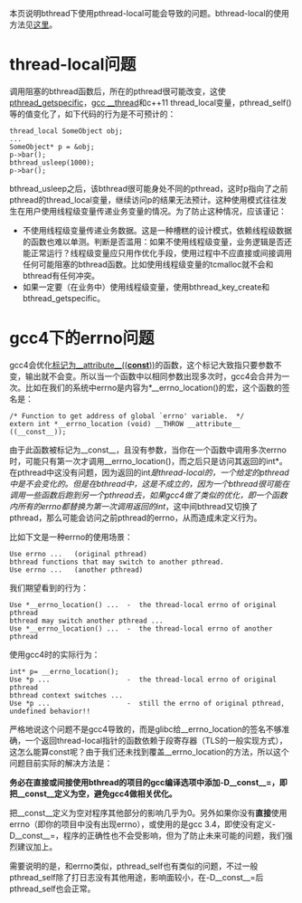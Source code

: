 本页说明bthread下使用pthread-local可能会导致的问题。bthread-local的使用方法见[这里](http://wiki.baidu.com/pages/viewpage.action?pageId=213828715#id-创建和设置Server-bthread-local)。

# thread-local问题

调用阻塞的bthread函数后，所在的pthread很可能改变，这使[pthread_getspecific](http://linux.die.net/man/3/pthread_getspecific)，[gcc
__thread](https://gcc.gnu.org/onlinedocs/gcc-4.2.4/gcc/Thread_002dLocal.html)和c++11
thread_local变量，pthread_self()等的值变化了，如下代码的行为是不可预计的：

```
thread_local SomeObject obj;
...
SomeObject* p = &obj;
p->bar();
bthread_usleep(1000);
p->bar();
```

bthread_usleep之后，该bthread很可能身处不同的pthread，这时p指向了之前pthread的thread_local变量，继续访问p的结果无法预计。这种使用模式往往发生在用户使用线程级变量传递业务变量的情况。为了防止这种情况，应该谨记：

- 不使用线程级变量传递业务数据。这是一种槽糕的设计模式，依赖线程级数据的函数也难以单测。判断是否滥用：如果不使用线程级变量，业务逻辑是否还能正常运行？线程级变量应只用作优化手段，使用过程中不应直接或间接调用任何可能阻塞的bthread函数。比如使用线程级变量的tcmalloc就不会和bthread有任何冲突。
- 如果一定要（在业务中）使用线程级变量，使用bthread_key_create和bthread_getspecific。

# gcc4下的errno问题

gcc4会优化[标记为__attribute__((__const__))](https://gcc.gnu.org/onlinedocs/gcc/Function-Attributes.html#index-g_t_0040code_007bconst_007d-function-attribute-2958)的函数，这个标记大致指只要参数不变，输出就不会变。所以当一个函数中以相同参数出现多次时，gcc4会合并为一次。比如在我们的系统中errno是内容为*__errno_location()的宏，这个函数的签名是：

```
/* Function to get address of global `errno' variable.  */
extern int *__errno_location (void) __THROW __attribute__ ((__const__));
```

由于此函数被标记为__const__，且没有参数，当你在一个函数中调用多次errno时，可能只有第一次才调用__errno_location()，而之后只是访问其返回的int*。在pthread中这没有问题，因为返回的int*是thread-local的，一个给定的pthread中是不会变化的。但是在bthread中，这是不成立的，因为一个bthread很可能在调用一些函数后跑到另一个pthread去，如果gcc4做了类似的优化，即一个函数内所有的errno都替换为第一次调用返回的int*，这中间bthread又切换了pthread，那么可能会访问之前pthread的errno，从而造成未定义行为。

比如下文是一种errno的使用场景：

```
Use errno ...   (original pthread)
bthread functions that may switch to another pthread.
Use errno ...   (another pthread) 
```

我们期望看到的行为：

```
Use *__errno_location() ...  -  the thread-local errno of original pthread
bthread may switch another pthread ...
Use *__errno_location() ...  -  the thread-local errno of another pthread
```

使用gcc4时的实际行为：

```
int* p= __errno_location();
Use *p ...                   -  the thread-local errno of original pthread
bthread context switches ...
Use *p ...                   -  still the errno of original pthread, undefined behavior!!
```

严格地说这个问题不是gcc4导致的，而是glibc给__errno_location的签名不够准确，一个返回thread-local指针的函数依赖于段寄存器（TLS的一般实现方式），这怎么能算const呢？由于我们还未找到覆盖__errno_location的方法，所以这个问题目前实际的解决方法是：

**务必在直接或间接使用bthread的项目的gcc编译选项中添加-D__const__=，即把__const__定义为空，避免gcc4做相关优化。**

把\_\_const\_\_定义为空对程序其他部分的影响几乎为0。另外如果你没有**直接**使用errno（即你的项目中没有出现errno），或使用的是gcc
3.4，即使没有定义-D\_\_const\_\_=，程序的正确性也不会受影响，但为了防止未来可能的问题，我们强烈建议加上。

需要说明的是，和errno类似，pthread_self也有类似的问题，不过一般pthread_self除了打日志没有其他用途，影响面较小，在-D\_\_const\_\_=后pthread_self也会正常。
